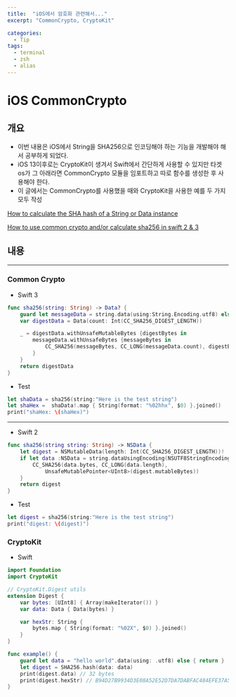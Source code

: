 ```yaml
---
title:  "iOS에서 암호화 관련해서..."
excerpt: "CommonCrypto, CryptoKit"

categories: 
  - Tip
tags:
  - terminal
  - zsh
  - alias
---
```


# iOS CommonCrypto

## 개요

- 이번 내용은 iOS에서 String을 SHA256으로 인코딩해야 하는 기능을 개발해야 해서 공부하게 되었다.
- iOS 13이후로는 CryptoKit이 생겨서 Swift에서 간단하게 사용할 수 있지만 타겟 os가 그 아래라면 CommonCrypto 모듈을 임포트하고 따로 함수를 생성한 후 사용해야 한다.
- 이 글에서는 CommonCrypto를 사용했을 때와 CryptoKit을 사용한 예를 두 가지 모두 작성

[How to calculate the SHA hash of a String or Data instance](https://www.hackingwithswift.com/example-code/cryptokit/how-to-calculate-the-sha-hash-of-a-string-or-data-instance)

[How to use common crypto and/or calculate sha256 in swift 2 & 3](https://stackoverflow.com/questions/35749197/how-to-use-common-crypto-and-or-calculate-sha256-in-swift-2-3)

## 내용

---

### Common Crypto

- Swift 3

```swift
func sha256(string: String) -> Data? {
    guard let messageData = string.data(using:String.Encoding.utf8) else { return nil }
    var digestData = Data(count: Int(CC_SHA256_DIGEST_LENGTH))

    _ = digestData.withUnsafeMutableBytes {digestBytes in
        messageData.withUnsafeBytes {messageBytes in
            CC_SHA256(messageBytes, CC_LONG(messageData.count), digestBytes)
        }
    }
    return digestData
}
```

- Test

```swift
let shaData = sha256(string:"Here is the test string")
let shaHex =  shaData!.map { String(format: "%02hhx", $0) }.joined()
print("shaHex: \(shaHex)")
```

---

- Swift 2

```swift
func sha256(string string: String) -> NSData {
    let digest = NSMutableData(length: Int(CC_SHA256_DIGEST_LENGTH))!
    if let data :NSData = string.dataUsingEncoding(NSUTF8StringEncoding) {
        CC_SHA256(data.bytes, CC_LONG(data.length),
            UnsafeMutablePointer<UInt8>(digest.mutableBytes))
    }
    return digest
}
```

- Test

```swift
let digest = sha256(string:"Here is the test string")
print("digest: \(digest)")
```

### CryptoKit

- Swift

```swift
import Foundation
import CryptoKit

// CryptoKit.Digest utils
extension Digest {
    var bytes: [UInt8] { Array(makeIterator()) }
    var data: Data { Data(bytes) }

    var hexStr: String {
        bytes.map { String(format: "%02X", $0) }.joined()
    }
}

func example() {
    guard let data = "hello world".data(using: .utf8) else { return }
    let digest = SHA256.hash(data: data)
    print(digest.data) // 32 bytes
    print(digest.hexStr) // B94D27B9934D3E08A52E52D7DA7DABFAC484EFE37A5380EE9088F7ACE2EFCDE9
}
```
